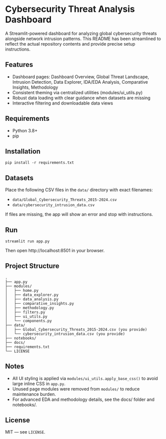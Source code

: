 # Cybersecurity Threat Analysis Dashboard

A Streamlit-powered dashboard for analyzing global cybersecurity threats alongside network intrusion patterns. This README has been streamlined to reflect the actual repository contents and provide precise setup instructions.

## Features
- Dashboard pages: Dashboard Overview, Global Threat Landscape, Intrusion Detection, Data Explorer, IDA/EDA Analysis, Comparative Insights, Methodology
- Consistent theming via centralized utilities (modules/ui_utils.py)
- Robust data loading with clear guidance when datasets are missing
- Interactive filtering and downloadable data views

## Requirements
- Python 3.8+
- pip

## Installation
```
pip install -r requirements.txt
```

## Datasets
Place the following CSV files in the `data/` directory with exact filenames:
- `data/Global_Cybersecurity_Threats_2015-2024.csv`
- `data/cybersecurity_intrusion_data.csv`

If files are missing, the app will show an error and stop with instructions.

## Run
```
streamlit run app.py
```
Then open http://localhost:8501 in your browser.

## Project Structure
```
.
├── app.py
├── modules/
│   ├── home.py
│   ├── data_explorer.py
│   ├── data_analysis.py
│   ├── comparative_insights.py
│   ├── methodology.py
│   ├── filters.py
│   ├── ui_utils.py
│   └── components.py
├── data/
│   ├── Global_Cybersecurity_Threats_2015-2024.csv (you provide)
│   └── cybersecurity_intrusion_data.csv (you provide)
├── notebooks/
├── docs/
├── requirements.txt
└── LICENSE
```

## Notes
- All UI styling is applied via `modules/ui_utils.apply_base_css()` to avoid large inline CSS in `app.py`.
- Unused page modules were removed from `modules/` to reduce maintenance burden.
- For advanced EDA and methodology details, see the docs/ folder and notebooks/.

## License
MIT — see `LICENSE`.

